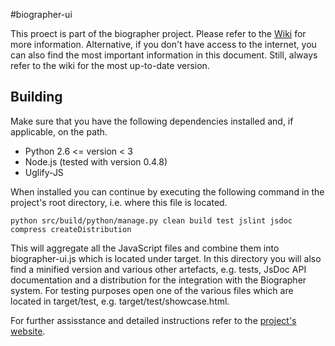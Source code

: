 #biographer-ui

This proect is part of the biographer project. Please refer to the
[Wiki](http://code.google.com/p/biographer/) for more information. Alternative,
if you don't have access to the internet, you can also find the most important
information in this document. Still, always refer to the wiki for the most
up-to-date version.

## Building
Make sure that you have the following dependencies installed and, if
applicable, on the path.

 * Python 2.6 <= version < 3
 * Node.js (tested with version 0.4.8)
 * Uglify-JS

When installed you can continue by executing the following command in the
project's root directory, i.e. where this file is located.

    python src/build/python/manage.py clean build test jslint jsdoc compress createDistribution

This will aggregate all the JavaScript files and combine them into
biographer-ui.js which is located under target. In this directory you will
also find a minified version and various other artefacts, e.g. tests, JsDoc
API documentation and a distribution for the integration with the Biographer
system. For testing purposes open one of the various files which are located
in target/test, e.g. target/test/showcase.html.

For further assisstance and detailed instructions refer to the
[project's website](http://code.google.com/p/biographer/).
